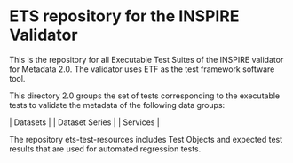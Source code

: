 # ETS repository for the INSPIRE Validator

This is the repository for all Executable Test Suites of the INSPIRE validator for Metadata 2.0. The validator uses ETF as the test framework software tool.

This directory 2.0 groups the set of tests corresponding to the executable tests to validate the metadata of the following data groups:

| Datasets |
| Dataset Series |
| Services |

The repository ets-test-resources includes Test Objects and expected test results that are used for automated regression tests.
